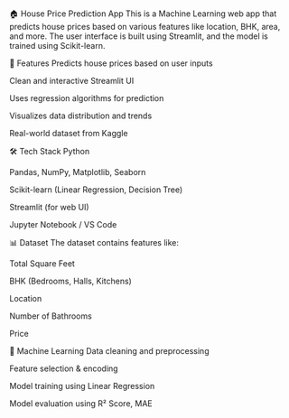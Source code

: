 🏠 House Price Prediction App
This is a Machine Learning web app that predicts house prices based on various features like location, BHK, area, and more. The user interface is built using Streamlit, and the model is trained using Scikit-learn.

🚀 Features
Predicts house prices based on user inputs

Clean and interactive Streamlit UI

Uses regression algorithms for prediction

Visualizes data distribution and trends

Real-world dataset from Kaggle

🛠️ Tech Stack
Python

Pandas, NumPy, Matplotlib, Seaborn

Scikit-learn (Linear Regression, Decision Tree)

Streamlit (for web UI)

Jupyter Notebook / VS Code

📊 Dataset
The dataset contains features like:

Total Square Feet

BHK (Bedrooms, Halls, Kitchens)

Location

Number of Bathrooms

Price

 

🧠 Machine Learning
Data cleaning and preprocessing

Feature selection & encoding

Model training using Linear Regression

Model evaluation using R² Score, MAE

